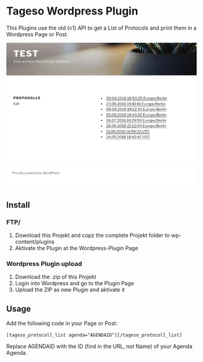 # Tageso Wordpress Plugin
This Plugins use the old (v1) API to get a List of Protocols and print them in a Wordpress Page or Post.

![Sample Image](https://raw.githubusercontent.com/tageso/wordpress-plugin/master/2018-09-25_23%3A35%3A47.png)

## Install
### FTP/
1) Download this Projekt and copz the complete Projekt folder to wp-content/plugins
2) Aktivate the Plugin at the Wordpress-Plugin Page

### Wordpress Plugin upload
1) Download the .zip of this Projekt
2) Login into Wordpress and go to the Plugin Page
3) Upload the ZIP as new Plugin and aktivate it

## Usage
Add the following code in your Page or Post:

```
[tageso_protocoll_list agenda="AGENDAID"][/tageso_protocoll_list]
```

Replace AGENDAID with the ID (find in the URL, not Name) of your Agenda Agenda.
